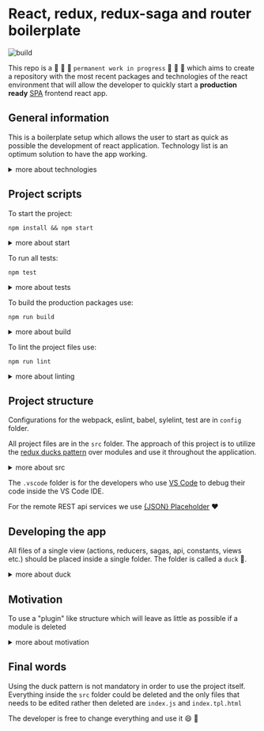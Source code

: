 # React, redux, redux-saga and router boilerplate

![build](https://github.com/stanimirgeorgiev/react-redux-saga-router-template/workflows/build/badge.svg)

This repo is a :construction: :construction: :construction: `permanent work in progress` :construction: :construction: :construction: which aims to create a repository with the most recent packages and technologies of the react environment that will allow the developer to quickly start a **production ready** [SPA](https://en.wikipedia.org/wiki/Single-page_application) frontend react app.

## General information

This is a boilerplate setup which allows the user to start as quick as possible the development of react application. Technology list is an optimum solution to have the app working.

 <details>
 <summary>more about technologies</summary>
<blockquote>
The repo includes following technologies:

- [React](https://reactjs.org/)
- [Redux](https://redux.js.org/)
- [Redux saga middleware](https://redux-saga.js.org/)
- [React router](https://reactrouter.com/)

For styling:

- [PostCSS](https://postcss.org/)

For building:

- [Babel](https://babeljs.io/)
- [Webpack](https://webpack.js.org/)

For linting:

- [Eslint](https://eslint.org/)
- [Stylelint](https://stylelint.io/)

For testing:

- [Jest](https://jestjs.io/en/)

All of the packages have their versions set to `latest` and thus the project could be broken on major braking changes to any of the packages. The responsibility of updating is personal of the user and the CI build process should be used as indicator to verify that everything is working (compiling, building and visualizing). When using this template to create a production ready packages the versioning of libraries must be changed to fixed versioning using of one of the [npm versioning ](https://docs.npmjs.com/about-semantic-versioning).

</blockquote>
</details>

## Project scripts

To start the project:

`npm install && npm start`

<details>
<summary>more about start</summary>
<blockquote>
 Every time the project is started there is a possibility for a new package to be with a new version and thus to prevent the compiling and using of the project. The <code>latest</code> approach is used to spot problems with new versions of packages as quickly as possible and to fix them. The main maintenance task of the project is to be compilable and usable. Adding new technologies or removing them should be considered after assessing all of the pros and cons.
</blockquote>
</details>

To run all tests:

`npm test`

<details>
<summary>more about tests</summary>
<blockquote>
 The tests should cover all of the repository files that must be tested. The goal is to achieve above 80% test coverage. Groups of files that will be excluded from testing are:
- Action creators
</blockquote>
</details>

To build the production packages use:

`npm run build`

<details>
<summary>more about build</summary>
<blockquote>
 The build build script will create a production packages in the <code>build</code> folder. The packages are minified and obfuscated to reduce the overall size.
</blockquote>
</details>

To lint the project files use:

`npm run lint`

<details>
<summary>more about linting</summary>
<blockquote>
 Currently the project include javascript linting (eslint) and css linting (stylelint). All rules of the eslint are in the <code>config/eslint</code> folder.
</blockquote>
</details>

## Project structure

Configurations for the webpack, eslint, babel, sylelint, test are in `config` folder.

All project files are in the `src` folder. The approach of this project is to utilize the [redux ducks pattern](https://medium.com/@matthew.holman/what-is-redux-ducks-46bcb1ad04b7) over modules and use it throughout the application.

<details>
<summary>more about src</summary>
<blockquote>
The file <code>index.js</code> is the entry point for the application and <code>index.tpl.html</code> is the template used by webpack to bundle and create the final <code>index.html</code>.
</blockquote>
</details>

The `.vscode` folder is for the developers who use [VS Code](https://code.visualstudio.com/) to debug their code inside the VS Code IDE.

For the remote REST api services we use [{JSON} Placeholder](https://jsonplaceholder.typicode.com) :heart:

## Developing the app

All files of a single view (actions, reducers, sagas, api, constants, views etc.) should be placed inside a single folder. The folder is called a `duck` :duck:.

<details>
<summary>more about duck</summary>
<blockquote>
 In order to add a new view to the project there should be a particular pattern that should be followed. All the files should export their main activities into the <code>index.js</code> which should be at the root of the :duck:

```javascript
import React from 'react';
import { Route } from 'react-router-dom';

import { TasksList } from './views/tasks-list';
import { fetchTasksData } from './sagas/fetch-tasks-saga';
import { tasks } from './reducers/tasks-reducer';
import { tasksActions } from './actions/tasks-actions';
import { tasksListRoute } from './constants/routes';

export default {
  component: TasksList,
  sagas: [fetchTasksData],
  reducer: tasks,
  actions: tasksActions,
  path: tasksListRoute,
  route: () => (
    <Route exact path={tasksListRoute}>
      <TasksList />
    </Route>
  ),
};
```

The <code>index.js</code> then <code>export default</code> an object with particular structure that holds all resources of the duck. This export is then reexported with name in the <code>app-loader.js</code>. The name of the reexport is the same as the name of the duck (in camelCase) and this name will be used as the brach name of the redux store where the state of the duck will reside.

</blockquote>
</details>

## Motivation

To use a "plugin" like structure which will leave as little as possible if a module is deleted

<details>
<summary>more about motivation</summary>
<blockquote>
That pattern will allow to quickly create a new view in one space, following one design pattern and not having to browse throughout numerous folders to add/edit actions or reducers or something else. Using this pattern reduce the 'time to wondering' where exactly to put something :smile:. It should also lower the file sizes.
</blockquote>
</details>

## Final words

Using the duck pattern is not mandatory in order to use the project itself. Everything inside the `src` folder could be deleted and the only files that needs to be edited rather then deleted are `index.js` and `index.tpl.html`

The developer is free to change everything and use it :smile: :gift:
